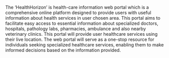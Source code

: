 The ‘HealthHorizon’ is health-care information web portal which is a comprehensive online platform designed to provide users with useful information about health services in user chosen area. This portal aims to facilitate easy access to essential information about specialized doctors, hospitals, pathology labs, pharmacies, ambulance and also nearby veterinary clinics. This portal will provide user healthcare services using their live location. The web portal will serve as a one-stop resource for individuals seeking specialized healthcare services, enabling them to make informed decisions based on the information provided.
